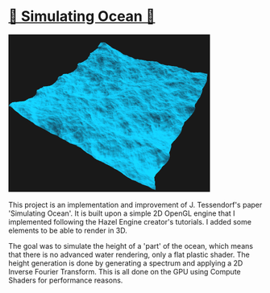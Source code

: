 <div id="hover"><h1><a href="https://github.com/JudasBricot/Simple-Game-Engine/tree/fft-ocean">🌊 Simulating Ocean 🌊</a></h1></div>

<div>
    <img src="img/project-wvs.png" id="hover">
</div>

This project is an implementation and improvement of J. Tessendorf's paper 'Simulating Ocean'. It is built upon a simple 2D OpenGL engine that I implemented following the Hazel Engine creator's tutorials. I added some elements to be able to render in 3D.

The goal was to simulate the height of a 'part' of the ocean, which means that there is no advanced water rendering, only a flat plastic shader. The height generation is done by generating a spectrum and applying a 2D Inverse Fourier Transform. This is all done on the GPU using Compute Shaders for performance reasons.
      